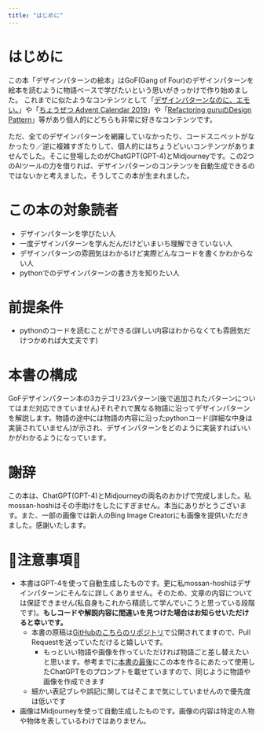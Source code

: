 ```yaml
---
title: "はじめに"
---
```


# はじめに
この本「デザインパターンの絵本」はGoF(Gang of Four)のデザインパターンを絵本を読むように物語ベースで学びたいという思いがきっかけで作り始めました。
これまでに似たようなコンテンツとして「[デザインパターンなのに、エモい。](https://booth.pm/ja/items/1044161)」や「[ちょうぜつ Advent Calendar 2019](https://qiita.com/advent-calendar/2019/memory-chan)」や「[Refactoring guruのDesign Pattern](https://refactoring.guru/design-patterns)」等があり個人的にどちらも非常に好きなコンテンツです。

ただ、全てのデザインパターンを網羅していなかったり、コードスニペットがなかったり／逆に複雑すぎたりして、個人的にはちょうどいいコンテンツがありませんでした。そこに登場したのがChatGPT(GPT-4)とMidjourneyです。この2つのAIツールの力を借りれば、デザインパターンのコンテンツを自動生成できるのではないかと考えました。そうしてこの本が生まれました。

# この本の対象読者
- デザインパターンを学びたい人
- 一度デザインパターンを学んだんだけどいまいち理解できていない人
- デザインパターンの雰囲気はわかるけど実際どんなコードを書くかわからない人
- pythonでのデザインパターンの書き方を知りたい人

# 前提条件
- pythonのコードを読むことができる(詳しい内容はわからなくても雰囲気だけつかめれば大丈夫です)

# 本書の構成
GoFデザインパターン本の3カテゴリ23パターン(後で追加されたパターンについてはまだ対応できていません)それぞれで異なる物語に沿ってデザインパターンを解説します。物語の途中には物語の内容に沿ったpythonコード(詳細な中身は実装されていません)が示され、デザインパターンをどのように実装すればいいかがわかるようになっています。

# 謝辞
この本は、ChatGPT(GPT-4)とMidjourneyの両名のおかげで完成しました。私mossan-hoshiはその手助けをしたにすぎません。本当にありがとうございます。また、一部の画像では新人のBing Image Creatorにも画像を提供いただきました。感謝いたします。

# 🚨注意事項🚨
- 本書はGPT-4を使って自動生成したものです。更に私mossan-hoshiはデザインパターンにそんなに詳しくありません。そのため、文章の内容については保証できません(私自身もこれから精読して学んでいこうと思っている段階です)。**もしコードや解説内容に間違いを見つけた場合はお知らせいただけると幸いです。**
  - 本書の原稿は[GitHubのこちらのリポジトリ](https://github.com/mossan-hoshi/zenn-articles-public/tree/main/books/84487f17784b44)で公開されてますので、Pull Requestを送っていただけると嬉しいです。
    - もっといい物語や画像を作っていただければ物語ごと差し替えたいと思います。参考までに[本書の最後](./closing%252Emd#この本の作り方)にこの本を作るにあたって使用したChatGPTをのプロンプトを載せていますので、同じように物語や画像を作成できます
  - 細かい表記ブレや誤記に関してはそこまで気にしていませんので優先度は低いです
- 画像はMidjourneyを使って自動生成したものです。画像の内容は特定の人物や物体を表しているわけではありません。